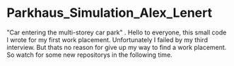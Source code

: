 # Parkhaus_Simulation_Alex_Lenert
"Car entering the multi-storey car park" .
Hello to everyone,
this small code I wrote for my first work placement.
Unfortunately I failed by my third interview.
But thats no reason for give up my way to find a work placement.
So watch for some new repositorys in the following time.
